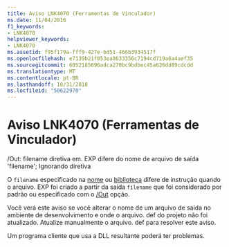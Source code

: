 ```yaml
---
title: Aviso LNK4070 (Ferramentas de Vinculador)
ms.date: 11/04/2016
f1_keywords:
- LNK4070
helpviewer_keywords:
- LNK4070
ms.assetid: f95f179a-fff9-427e-bd51-466b3934517f
ms.openlocfilehash: e7139b21f053ea8633356c7194cd719a6a4aef35
ms.sourcegitcommit: 6052185696adca270bc9bdbec45a626dd89cdcdd
ms.translationtype: MT
ms.contentlocale: pt-BR
ms.lasthandoff: 10/31/2018
ms.locfileid: "50622970"
---
```

# <a name="linker-tools-warning-lnk4070"></a>Aviso LNK4070 (Ferramentas de Vinculador)

/Out: filename diretiva em. EXP difere do nome de arquivo de saída 'filename'; Ignorando diretiva

O `filename` especificado na [nome](../../build/reference/name-c-cpp.md) ou [biblioteca](../../build/reference/library.md) difere de instrução quando o arquivo. EXP foi criado a partir da saída `filename` que foi considerado por padrão ou especificado com o [/Out](../../build/reference/out-output-file-name.md) opção.

Você verá este aviso se você alterar o nome de um arquivo de saída no ambiente de desenvolvimento e onde o arquivo. def do projeto não foi atualizado. Atualize manualmente o arquivo. def para resolver este aviso.

Um programa cliente que usa a DLL resultante poderá ter problemas.